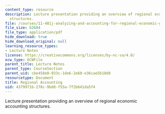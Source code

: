 ```yaml
---
content_type: resource
description: Lecture presentation providing an overview of regional economic accounting
  structures.
file: /courses/11-481j-analyzing-and-accounting-for-regional-economic-growth-spring-2009/4379971b278c9bd8f55a7f2b641da5f4_MIT11_481Js09_lec14.pdf
file_size: 62684
file_type: application/pdf
hide_download: true
hide_download_original: null
learning_resource_types:
- Lecture Notes
license: https://creativecommons.org/licenses/by-nc-sa/4.0/
ocw_type: OCWFile
parent_title: Lecture Notes
parent_type: CourseSection
parent_uid: cbe458e0-933c-1de6-2e60-e36cae5b18d0
resourcetype: Document
title: Regional Accounting
uid: 4379971b-278c-9bd8-f55a-7f2b641da5f4
---
```

Lecture presentation providing an overview of regional economic accounting structures.
